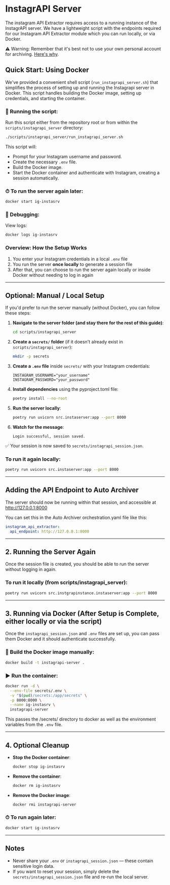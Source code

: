 # InstagrAPI Server

The instagram API Extractor requires access to a running instance of the InstagrAPI server. 
We have a lightweight script with the endpoints required for our Instagram API Extractor module which you can run locally, or via Docker.



⚠️ Warning: Remember that it's best not to use your own personal account for archiving. [Here's why](../installation/authentication.md#recommendations-for-authentication).
## Quick Start: Using Docker

We've provided a convenient shell script (`run_instagrapi_server.sh`) that simplifies the process of setting up and running the Instagrapi server in Docker. This script handles building the Docker image, setting up credentials, and starting the container.

### 🔧 Running the script:

Run this script either from the repository root or from within the `scripts/instagrapi_server` directory:

```bash
./scripts/instagrapi_server/run_instagrapi_server.sh
```

This script will:
- Prompt for your Instagram username and password.
- Create the necessary `.env` file.
- Build the Docker image.
- Start the Docker container and authenticate with Instagram, creating a session automatically.

### ⏱ To run the server again later:
```bash
docker start ig-instasrv
```

### 🐛 Debugging:
View logs:
```bash
docker logs ig-instasrv
```


### Overview: How the Setup Works

1. You enter your Instagram credentials in a local `.env` file
2. You run the server **once locally** to generate a session file
3. After that, you can choose to run the server again locally or inside Docker without needing to log in again

---

## Optional: Manual / Local Setup

If you'd prefer to run the server manually (without Docker), you can follow these steps:


1. **Navigate to the server folder (and stay there for the rest of this guide)**:
   ```bash
   cd scripts/instagrapi_server
   ```

2. **Create a `secrets/` folder** (if it doesn't already exist in `scripts/instagrapi_server`):
   ```bash
   mkdir -p secrets
   ```

3. **Create a `.env` file** inside `secrets/` with your Instagram credentials:
   ```dotenv
   INSTAGRAM_USERNAME="your_username"
   INSTAGRAM_PASSWORD="your_password"
   ```

4. **Install dependencies** using the pyproject.toml file:
  
   ```bash
   poetry install --no-root
   ```

5. **Run the server locally**:
   ```bash
   poetry run uvicorn src.instaserver:app --port 8000
   ```

6. **Watch for the message**:
   ```
   Login successful, session saved.
   ```

✅ Your session is now saved to `secrets/instagrapi_session.json`.

### To run it again locally:
```bash
poetry run uvicorn src.instaserver:app --port 8000
```

---

## Adding the API Endpoint to Auto Archiver

The server should now be running within that session, and accessible at  http://127.0.0.1:8000 

You can set this in the Auto Archiver orchestration.yaml file like this:
```yaml
instagram_api_extractor:
  api_endpoint: http://127.0.0.1:8000
```


---

## 2. Running the Server Again

Once the session file is created, you should be able to run the server without logging in again.

### To run it locally (from scripts/instagrapi_server):
```bash
poetry run uvicorn src.instgrapinstance.instaserver:app --port 8000
```

---

## 3. Running via Docker (After Setup is Complete, either locally or via the script)

Once the `instagrapi_session.json` and `.env` files are set up, you can pass them Docker and it should authenticate successfully.

### 🔨 Build the Docker image manually:
```bash
docker build -t instagrapi-server .
```

### ▶️ Run the container:
```bash
docker run -d \
  --env-file secrets/.env \
  -v "$(pwd)/secrets:/app/secrets" \
  -p 8000:8000 \
  --name ig-instasrv \
  instagrapi-server
```

This passes the /secrets/ directory to docker as well as the environment variables from the `.env` file.



---

## 4. Optional Cleanup

- **Stop the Docker container**:
  ```bash
  docker stop ig-instasrv
  ```

- **Remove the container**:
  ```bash
  docker rm ig-instasrv
  ```

- **Remove the Docker image**:
  ```bash
  docker rmi instagrapi-server
  ```

### ⏱ To run again later:
```bash
docker start ig-instasrv
```

---

##  Notes

- Never share your `.env` or `instagrapi_session.json` — these contain sensitive login data. 
- If you want to reset your session, simply delete the `secrets/instagrapi_session.json` file and re-run the local server.

